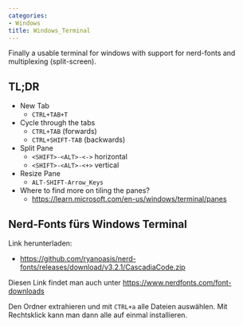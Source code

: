```yaml
---
categories:
- Windows
title: Windows_Terminal
---
```


Finally a usable terminal for windows with support for nerd-fonts and multiplexing (split-screen).

## TL;DR

- New Tab
  - `CTRL+TAB+T`
- Cycle through the tabs
  - `CTRL+TAB` (forwards)
  - `CTRL+SHIFT-TAB` (backwards)
- Split Pane
  - `<SHIFT>-<ALT>-<->` horizontal
  - `<SHIFT>-<ALT>-<+>` vertical
- Resize Pane
  - `ALT-SHIFT-Arrow_Keys`
- Where to find more on tiling the panes?
  - https://learn.microsoft.com/en-us/windows/terminal/panes



## Nerd-Fonts fürs Windows Terminal 

Link herunterladen:

-   https://github.com/ryanoasis/nerd-fonts/releases/download/v3.2.1/CascadiaCode.zip

Diesen Link findet man auch unter
https://www.nerdfonts.com/font-downloads

Den Ordner extrahieren und mit `CTRL+a` alle Dateien auswählen. Mit
Rechtsklick kann man dann alle auf einmal installieren.
